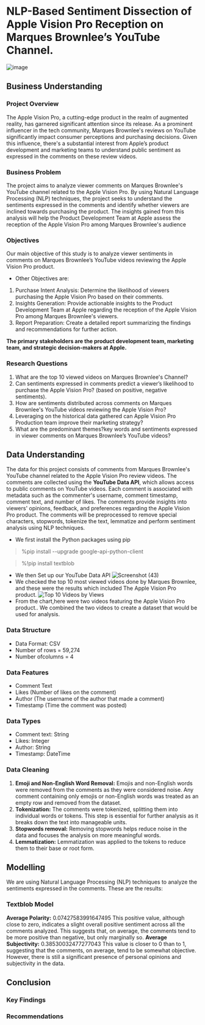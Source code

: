 # NLP-Based Sentiment Dissection of Apple Vision Pro Reception on Marques Brownlee’s YouTube Channel.
![image](https://github.com/ashleySimiyu/Capstone-Project/assets/141912273/8c100e2d-e343-4f56-99b8-9c1c247f0fec)

## Business Understanding
### Project Overview
The Apple Vision Pro, a cutting-edge product in the realm of augmented reality, has garnered significant attention since its release. As a prominent influencer in the tech community, Marques Brownlee's reviews on YouTube significantly impact consumer perceptions and purchasing decisions. Given this influence, there's a substantial interest from Apple’s product development and marketing teams to understand public sentiment as expressed in the comments on these review videos.

### Business Problem
The project aims to analyze viewer comments on Marques Brownlee's YouTube channel related to the Apple Vision Pro. By using Natural Language Processing (NLP) techniques, the project seeks to understand the sentiments expressed in the comments and identify whether viewers are inclined towards purchasing the product. The insights gained from this analysis will help the Product Development Team at Apple assess the reception of the Apple Vision Pro among Marques Brownlee's audience

### Objectives
Our main objective of this study is to analyze viewer sentiments in comments on Marques Brownlee’s YouTube videos reviewing the Apple Vision Pro product.
  * Other Objectives are:
1. Purchase Intent Analysis: Determine the likelihood of viewers purchasing the Apple Vision Pro based on their comments.
2. Insights Generation: Provide actionable insights to the Product Development Team at Apple regarding the reception of the Apple Vision Pro among Marques Brownlee's viewers.
3. Report Preparation: Create a detailed report summarizing the findings and recommendations for further action.
   
**The primary stakeholders are the product development team, marketing team, and strategic decision-makers at Apple.**

### Research Questions
1. What are the top 10 viewed videos on Marques Brownlee's Channel?
2. Can sentiments expressed in comments predict a viewer’s likelihood to purchase the Apple Vision Pro? (based on positive, negative sentiments).
3. How are sentiments distributed across comments on Marques Brownlee's YouTube videos reviewing the Apple Vision Pro?
4. Leveraging on the historical data gathered can Apple Vision Pro Production team improve their marketing strategy?
5. What are the predominant themes?key words and sentiments expressed in viewer comments on Marques Brownlee’s YouTube videos?
   
## Data Understanding
The data for this project consists of comments from Marques Brownlee's YouTube channel related to the Apple Vision Pro review videos. The comments are collected using the **YouTube Data API**, which allows access to public comments on YouTube videos. Each comment is associated with metadata such as the commenter's username, comment timestamp, comment text, and number of likes. The comments provide insights into viewers' opinions, feedback, and preferences regarding the Apple Vision Pro product. The comments will be preprocessed to remove special characters, stopwords, tokenize the text, lemmatize and perform sentiment analysis using NLP techniques.
* We first install the Python packages using pip
> %pip install --upgrade google-api-python-client

> %!pip install textblob
* We then Set up our YouTube Data API
![Screenshot (43)](https://github.com/ashleySimiyu/Capstone-Project/assets/141912273/b5a0c23f-8ffb-4a80-bf1f-0a62a1182f5c)
 * We checked the top 10 most viewed videos done by Marques Brownlee, and these were the results which included The Apple Vision Pro product.
![Top 10 Videos by Views](https://github.com/ashleySimiyu/Capstone-Project/assets/141912273/ef454237-87c6-4d94-9565-dfe64e2721f1)
 * From the chart,here were two videos featuring the Apple Vision Pro product.. We combined the two videos to create a dataset that would be used for analysis.    
### Data Structure
  * Data Format: CSV
  * Number of rows = 59,274
  * Number ofcolumns = 4
###  Data Features 
  * Comment Text
  * Likes (Number of likes on the comment)
  * Author (The username of the author that made a comment)
  * Timestamp (Time the comment was posted)
### Data Types
  * Comment text: String
  * Likes: Integer
  * Author: String
  * Timestamp: DateTime
### Data Cleaning
1. **Emoji and Non-English Word Removal:** Emojis and non-English words were removed from the comments as they were considered noise. Any comment containing only emojis or non-English words was treated as an empty row and removed from the dataset.
2. **Tokenization:** The comments were tokenized, splitting them into individual words or tokens. This step is essential for further analysis as it breaks down the text into manageable units.
3. **Stopwords removal:** Removing stopwords helps reduce noise in the data and focuses the analysis on more meaningful words.
4. **Lemmatization:** Lemmatization was applied to the tokens to reduce them to their base or root form. 

## Modelling 
We are using Natural Language Processing (NLP) techniques to analyze the sentiments expressed in the comments.
These are the results:
### Textblob Model
**Average Polarity:** 0.07427583991647495
This positive value, although close to zero, indicates a slight overall positive sentiment across all the comments analyzed. This suggests that, on average, the comments tend to be more positive than negative, but only marginally so.
**Average Subjectivity:** 0.38530032477277043
This value is closer to 0 than to 1, suggesting that the comments, on average, tend to be somewhat objective. However, there is still a significant presence of personal opinions and subjectivity in the data.

## Conclusion


### Key Findings

### Recommendations
